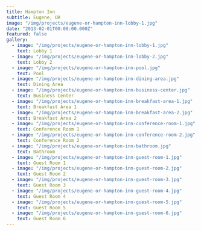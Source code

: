 ```yaml
---
title: Hampton Inn
subtitle: Eugene, OR
image: "/img/projects/eugene-or-hampton-inn-lobby-1.jpg"
date: "2013-02-01T00:00:00.000Z"
featured: false
gallery:
  - image: "/img/projects/eugene-or-hampton-inn-lobby-1.jpg"
    text: Lobby 1
  - image: "/img/projects/eugene-or-hampton-inn-lobby-2.jpg"
    text: Lobby 2
  - image: "/img/projects/eugene-or-hampton-inn-pool.jpg"
    text: Pool
  - image: "/img/projects/eugene-or-hampton-inn-dining-area.jpg"
    text: Dining Area
  - image: "/img/projects/eugene-or-hampton-inn-business-center.jpg"
    text: Business Center
  - image: "/img/projects/eugene-or-hampton-inn-breakfast-area-1.jpg"
    text: Breakfast Area 1
  - image: "/img/projects/eugene-or-hampton-inn-breakfast-area-2.jpg"
    text: Breakfast Area 2
  - image: "/img/projects/eugene-or-hampton-inn-conference-room-1.jpg"
    text: Conference Room 1
  - image: "/img/projects/eugene-or-hampton-inn-conference-room-2.jpg"
    text: Conference Room 2
  - image: "/img/projects/eugene-or-hampton-inn-bathroom.jpg"
    text: Bathroom
  - image: "/img/projects/eugene-or-hampton-inn-guest-room-1.jpg"
    text: Guest Room 1
  - image: "/img/projects/eugene-or-hampton-inn-guest-room-2.jpg"
    text: Guest Room 2
  - image: "/img/projects/eugene-or-hampton-inn-guest-room-3.jpg"
    text: Guest Room 3
  - image: "/img/projects/eugene-or-hampton-inn-guest-room-4.jpg"
    text: Guest Room 4
  - image: "/img/projects/eugene-or-hampton-inn-guest-room-5.jpg"
    text: Guest Room 5
  - image: "/img/projects/eugene-or-hampton-inn-guest-room-6.jpg"
    text: Guest Room 6
---
```

